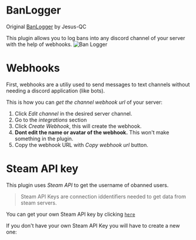 # BanLogger
Original [BanLogger](https://github.com/Jesus-QC/BanLogger) by Jesus-QC

This plugin allows you to log bans into any discord channel of your server with the help of webhooks.
<img alt="Ban Logger" src="https://cdn.discordapp.com/attachments/812402319467610192/812403037486186506/unknown.png">

# Webhooks

First, webhooks are a utiliy used to send messages to text channels without needing a discord application (like bots).

This is how you can *get the channel webhook url* of your server:

1. Click *Edit channel* in the desired server channel.
2. Go to the *integrations* section
3. Click *Create Webhook*, this will create the webhook.
4. **Dont edit the name or avatar of the webhook.** This won't make something in the plugin.
5. Copy the webhook URL with *Copy webhook url* button.

# Steam API key

This plugin uses *Steam API* to get the username of obanned users.

> Steam API Keys are connection iddentifiers needed to get data from steam servers.

You can get your own Steam API key by clicking [`here`](https://steamcommunity.com/dev/apikey)

If you don't have your own Steam API Key you will have to create a new one:
